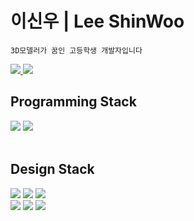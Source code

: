 <h1>이신우 | Lee ShinWoo</h2>

~~~
3D모델러가 꿈인 고등학생 개발자입니다
~~~

<p align="left">
  <a href="https://hollow-helenium-30c.notion.site/Portfolio-2d3d31f154c14e2b89820714ea676003?pvs=4">
    <img src="https://img.shields.io/badge/Portfolio-000000.svg?style=for-the-badge&logo=Notion&logoColor=white">
  </a>
  <a href="https://blog.naver.com/satellite_07">
    <img src="https://img.shields.io/badge/Blog-03C75A.svg?style=for-the-badge&logo=Naver&logoColor=white">
  </a>
</p>

<h2 align="left">Programming Stack</h2>
<p align="left">
  
  <img src="https://img.shields.io/badge/Csharp-239120.svg?style=for-the-badge&logo=Csharp&logoColor=white">
  <img src="https://img.shields.io/badge/Unity-222324?style=for-the-badge&logo=unity&logoColor=white "/>
  <br><br>
  

</p>
<h2 align="left">Design Stack</h2>
<p align="left">
  <img src="https://img.shields.io/badge/AutoCAD-E51050?style=for-the-badge&logo=autocad&logoColor=white "/>
  <img src="https://img.shields.io/badge/Fusion360-FF6B00?style=for-the-badge&logoColor=white "/>
  <img src="https://img.shields.io/badge/Inventor-FFDD73?style=for-the-badge&logoColor=white "/>
  <br>
  <img src="https://img.shields.io/badge/3DsMax-00B2A5?style=for-the-badge&logoColor=white "/>
  <img src="https://img.shields.io/badge/Blender-EA7600?style=for-the-badge&logo=Blender&logoColor=white "/>
  <img src="https://img.shields.io/badge/Figma-F24E1E?style=for-the-badge&logo=figma&logoColor=white "/>
  <br><br>
</p>

</div>
